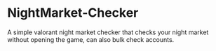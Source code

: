 # NightMarket-Checker
A simple valorant night market checker that checks your night market without opening the game, can also bulk check accounts.

